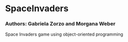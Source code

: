﻿# SpaceInvaders
### Authors: Gabriela Zorzo and Morgana Weber

Space Invaders game using object-oriented programming
